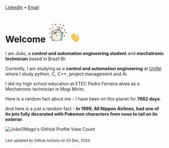 [LinkedIn](https://www.linkedin.com/in/joão-pedro-gozzoli-b95641301/) &bull;
[Email](joaopedrogozzoli@gmail.com)

# Welcome <img src="happy.gif" height="64px" /> <img src="wave.gif" height="32px" />

I am João, a  **control and automation engineering student** and **mechatronic technician** based in Brazil Br.

Currently, I am studying as a **control and automation engineering** at [Unifei](https://unifei.edu.br) where I study python, C, C++, project management and Ai.

I did my high school education at ETEC Pedro Ferreira alves as a Mechatronic technician in Mogi Mirim.

Here is a random fact about me - I have been on this planet for **7662 days**.

And here is a just a random fact -  **In 1999, All Nippon Airlines, had one of its jets fully decorated with Pokemon characters from nose to tail on its exterior**.

![JoãoOMago's GitHub Profile View Count](https://komarev.com/ghpvc/?username=JoaoOMago)

<sub>Last updated by Github Actions on 20 Dec, 2024.</sub>
